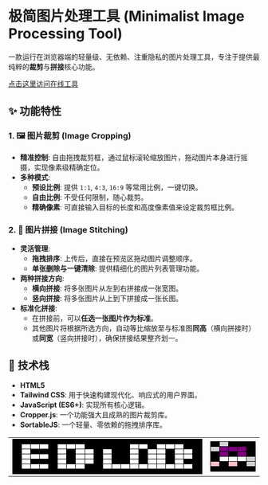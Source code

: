 # 极简图片处理工具 (Minimalist Image Processing Tool)

一款运行在浏览器端的轻量级、无依赖、注重隐私的图片处理工具，专注于提供最纯粹的**裁剪**与**拼接**核心功能。

[点击这里访问在线工具](https://Ye-HHH.github.io/image-tool/)

## ✨ 功能特性

### 1. 🖼️ 图片裁剪 (Image Cropping)

* **精准控制**: 自由拖拽裁剪框，通过鼠标滚轮缩放图片，拖动图片本身进行摇摄，实现像素级精确定位。
* **多种模式**:
    * **预设比例**: 提供 `1:1`, `4:3`, `16:9` 等常用比例，一键切换。
    * **自由比例**: 不受任何限制，随心裁剪。
    * **精确像素**: 可直接输入目标的长度和高度像素值来设定裁剪框比例。

### 2. 🧩 图片拼接 (Image Stitching)

* **灵活管理**:
    * **拖拽排序**: 上传后，直接在预览区拖动图片调整顺序。
    * **单张删除与一键清除**: 提供精细化的图片列表管理功能。
* **两种拼接方向**:
    * **横向拼接**: 将多张图片从左到右拼接成一张宽图。
    * **竖向拼接**: 将多张图片从上到下拼接成一张长图。
* **标准化拼接**:
    * 在拼接前，可以**任选一张图片作为标准**。
    * 其他图片将根据所选方向，自动等比缩放至与标准图**同高**（横向拼接时）或**同宽**（竖向拼接时），确保拼接结果整齐划一。

## 🚀 技术栈

* **HTML5**
* **Tailwind CSS**: 用于快速构建现代化、响应式的用户界面。
* **JavaScript (ES6+)**: 实现所有核心逻辑。
* **Cropper.js**: 一个功能强大且成熟的图片裁剪库。
* **SortableJS**: 一个轻量、零依赖的拖拽排序库。

<table align="center">
  <tr>
    <td align="center">
      <table style="border: none; border-collapse: collapse; margin: 0 auto;">
        <tr>
          <td style="border: 1px solid black; background-color: #000000; width: 10px; height: 10px;"></td><td style="border: 1px solid black; background-color: #000000; width: 10px; height: 10px;"></td><td style="border: 1px solid black; background-color: #000000; width: 10px; height: 10px;"></td><td style="border: 1px solid black; background-color: #000000; width: 10px; height: 10px;"></td><td style="border: 1px solid black; background-color: #000000; width: 10px; height: 10px;"></td><td style="border: 1px solid black; background-color: #000000; width: 10px; height: 10px;"></td><td style="border: 1px solid black; background-color: #000000; width: 10px; height: 10px;"></td><td style="border: 1px solid black; background-color: #000000; width: 10px; height: 10px;"></td><td style="border: 1px solid black; background-color: #000000; width: 10px; height: 10px;"></td><td style="border: 1px solid black; background-color: #000000; width: 10px; height: 10px;"></td><td style="border: 1px solid black; background-color: #000000; width: 10px; height: 10px;"></td><td style="border: 1px solid black; background-color: #000000; width: 10px; height: 10px;"></td><td style="border: 1px solid black; background-color: #000000; width: 10px; height: 10px;"></td><td style="border: 1px solid black; background-color: #000000; width: 10px; height: 10px;"></td><td style="border: 1px solid black; background-color: #000000; width: 10px; height: 10px;"></td><td style="border: 1px solid black; background-color: #000000; width: 10px; height: 10px;"></td><td style="border: 1px solid black; background-color: #000000; width: 10px; height: 10px;"></td><td style="border: 1px solid black; background-color: #000000; width: 10px; height: 10px;"></td><td style="border: 1px solid black; background-color: #000000; width: 10px; height: 10px;"></td><td style="border: 1px solid black; background-color: #000000; width: 10px; height: 10px;"></td><td style="border: 1px solid black; background-color: #000000; width: 10px; height: 10px;"></td>
        </tr>
        <tr>
          <td style="border: 1px solid black; background-color: #000000; width: 10px; height: 10px;"></td><td style="border: 1px solid black; background-color: #FFFFFF; width: 10px; height: 10px;"></td><td style="border: 1px solid black; background-color: #FFFFFF; width: 10px; height: 10px;"></td><td style="border: 1px solid black; background-color: #FFFFFF; width: 10px; height: 10px;"></td><td style="border: 1px solid black; background-color: #000000; width: 10px; height: 10px;"></td><td style="border: 1px solid black; background-color: #FFFFFF; width: 10px; height: 10px;"></td><td style="border: 1px solid black; background-color: #FFFFFF; width: 10px; height: 10px;"></td><td style="border: 1px solid black; background-color: #FFFFFF; width: 10px; height: 10px;"></td><td style="border: 1px solid black; background-color: #000000; width: 10px; height: 10px;"></td><td style="border: 1px solid black; background-color: #000000; width: 10px; height: 10px;"></td><td style="border: 1px solid black; background-color: #000000; width: 10px; height: 10px;"></td><td style="border: 1px solid black; background-color: #000000; width: 10px; height: 10px;"></td><td style="border: 1px solid black; background-color: #000000; width: 10px; height: 10px;"></td><td style="border: 1px solid black; background-color: #FFFFFF; width: 10px; height: 10px;"></td><td style="border: 1px solid black; background-color: #FFFFFF; width: 10px; height: 10px;"></td><td style="border: 1px solid black; background-color: #000000; width: 10px; height: 10px;"></td><td style="border: 1px solid black; background-color: #FFFFFF; width: 10px; height: 10px;"></td><td style="border: 1px solid black; background-color: #FFFFFF; width: 10px; height: 10px;"></td><td style="border: 1px solid black; background-color: #FFFFFF; width: 10px; height: 10px;"></td><td style="border: 1px solid black; background-color: #000000; width: 10px; height: 10px;"></td><td style="border: 1px solid black; background-color: #000000; width: 10px; height: 10px;"></td>
        </tr>
        <tr>
          <td style="border: 1px solid black; background-color: #000000; width: 10px; height: 10px;"></td><td style="border: 1px solid black; background-color: #FFFFFF; width: 10px; height: 10px;"></td><td style="border: 1px solid black; background-color: #000000; width: 10px; height: 10px;"></td><td style="border: 1px solid black; background-color: #000000; width: 10px; height: 10px;"></td><td style="border: 1px solid black; background-color: #000000; width: 10px; height: 10px;"></td><td style="border: 1px solid black; background-color: #FFFFFF; width: 10px; height: 10px;"></td><td style="border: 1px solid black; background-color: #000000; width: 10px; height: 10px;"></td><td style="border: 1px solid black; background-color: #FFFFFF; width: 10px; height: 10px;"></td><td style="border: 1px solid black; background-color: #FFFFFF; width: 10px; height: 10px;"></td><td style="border: 1px solid black; background-color: #000000; width: 10px; height: 10px;"></td><td style="border: 1px solid black; background-color: #FFFFFF; width: 10px; height: 10px;"></td><td style="border: 1px solid black; background-color: #000000; width: 10px; height: 10px;"></td><td style="border: 1px solid black; background-color: #000000; width: 10px; height: 10px;"></td><td style="border: 1px solid black; background-color: #FFFFFF; width: 10px; height: 10px;"></td><td style="border: 1px solid black; background-color: #000000; width: 10px; height: 10px;"></td><td style="border: 1px solid black; background-color: #FFFFFF; width: 10px; height: 10px;"></td><td style="border: 1px solid black; background-color: #FFFFFF; width: 10px; height: 10px;"></td><td style="border: 1px solid black; background-color: #000000; width: 10px; height: 10px;"></td><td style="border: 1px solid black; background-color: #FFFFFF; width: 10px; height: 10px;"></td><td style="border: 1px solid black; background-color: #FFFFFF; width: 10px; height: 10px;"></td><td style="border: 1px solid black; background-color: #000000; width: 10px; height: 10px;"></td>
        </tr>
        <tr>
          <td style="border: 1px solid black; background-color: #000000; width: 10px; height: 10px;"></td><td style="border: 1px solid black; background-color: #FFFFFF; width: 10px; height: 10px;"></td><td style="border: 1px solid black; background-color: #FFFFFF; width: 10px; height: 10px;"></td><td style="border: 1px solid black; background-color: #FFFFFF; width: 10px; height: 10px;"></td><td style="border: 1px solid black; background-color: #000000; width: 10px; height: 10px;"></td><td style="border: 1px solid black; background-color: #FFFFFF; width: 10px; height: 10px;"></td><td style="border: 1px solid black; background-color: #000000; width: 10px; height: 10px;"></td><td style="border: 1px solid black; background-color: #FFFFFF; width: 10px; height: 10px;"></td><td style="border: 1px solid black; background-color: #FFFFFF; width: 10px; height: 10px;"></td><td style="border: 1px solid black; background-color: #000000; width: 10px; height: 10px;"></td><td style="border: 1px solid black; background-color: #FFFFFF; width: 10px; height: 10px;"></td><td style="border: 1px solid black; background-color: #000000; width: 10px; height: 10px;"></td><td style="border: 1px solid black; background-color: #000000; width: 10px; height: 10px;"></td><td style="border: 1px solid black; background-color: #FFFFFF; width: 10px; height: 10px;"></td><td style="border: 1px solid black; background-color: #000000; width: 10px; height: 10px;"></td><td style="border: 1px solid black; background-color: #FFFFFF; width: 10px; height: 10px;"></td><td style="border: 1px solid black; background-color: #FFFFFF; width: 10px; height: 10px;"></td><td style="border: 1px solid black; background-color: #000000; width: 10px; height: 10px;"></td><td style="border: 1px solid black; background-color: #FFFFFF; width: 10px; height: 10px;"></td><td style="border: 1px solid black; background-color: #FFFFFF; width: 10px; height: 10px;"></td><td style="border: 1px solid black; background-color: #000000; width: 10px; height: 10px;"></td>
        </tr>
        <tr>
          <td style="border: 1px solid black; background-color: #000000; width: 10px; height: 10px;"></td><td style="border: 1px solid black; background-color: #FFFFFF; width: 10px; height: 10px;"></td><td style="border: 1px solid black; background-color: #000000; width: 10px; height: 10px;"></td><td style="border: 1px solid black; background-color: #000000; width: 10px; height: 10px;"></td><td style="border: 1px solid black; background-color: #000000; width: 10px; height: 10px;"></td><td style="border: 1px solid black; background-color: #FFFFFF; width: 10px; height: 10px;"></td><td style="border: 1px solid black; background-color: #000000; width: 10px; height: 10px;"></td><td style="border: 1px solid black; background-color: #FFFFFF; width: 10px; height: 10px;"></td><td style="border: 1px solid black; background-color: #FFFFFF; width: 10px; height: 10px;"></td><td style="border: 1px solid black; background-color: #000000; width: 10px; height: 10px;"></td><td style="border: 1px solid black; background-color: #FFFFFF; width: 10px; height: 10px;"></td><td style="border: 1px solid black; background-color: #000000; width: 10px; height: 10px;"></td><td style="border: 1px solid black; background-color: #000000; width: 10px; height: 10px;"></td><td style="border: 1px solid black; background-color: #FFFFFF; width: 10px; height: 10px;"></td><td style="border: 1px solid black; background-color: #000000; width: 10px; height: 10px;"></td><td style="border: 1px solid black; background-color: #FFFFFF; width: 10px; height: 10px;"></td><td style="border: 1px solid black; background-color: #FFFFFF; width: 10px; height: 10px;"></td><td style="border: 1px solid black; background-color: #000000; width: 10px; height: 10px;"></td><td style="border: 1px solid black; background-color: #FFFFFF; width: 10px; height: 10px;"></td><td style="border: 1px solid black; background-color: #000000; width: 10px; height: 10px;"></td><td style="border: 1px solid black; background-color: #000000; width: 10px; height: 10px;"></td>
        </tr>
        <tr>
          <td style="border: 1px solid black; background-color: #000000; width: 10px; height: 10px;"></td><td style="border: 1px solid black; background-color: #FFFFFF; width: 10px; height: 10px;"></td><td style="border: 1px solid black; background-color: #FFFFFF; width: 10px; height: 10px;"></td><td style="border: 1px solid black; background-color: #FFFFFF; width: 10px; height: 10px;"></td><td style="border: 1px solid black; background-color: #000000; width: 10px; height: 10px;"></td><td style="border: 1px solid black; background-color: #FFFFFF; width: 10px; height: 10px;"></td><td style="border: 1px solid black; background-color: #FFFFFF; width: 10px; height: 10px;"></td><td style="border: 1px solid black; background-color: #FFFFFF; width: 10px; height: 10px;"></td><td style="border: 1px solid black; background-color: #000000; width: 10px; height: 10px;"></td><td style="border: 1px solid black; background-color: #000000; width: 10px; height: 10px;"></td><td style="border: 1px solid black; background-color: #FFFFFF; width: 10px; height: 10px;"></td><td style="border: 1px solid black; background-color: #FFFFFF; width: 10px; height: 10px;"></td><td style="border: 1px solid black; background-color: #FFFFFF; width: 10px; height: 10px;"></td><td style="border: 1px solid black; background-color: #FFFFFF; width: 10px; height: 10px;"></td><td style="border: 1px solid black; background-color: #FFFFFF; width: 10px; height: 10px;"></td><td style="border: 1px solid black; background-color: #FFFFFF; width: 10px; height: 10px;"></td><td style="border: 1px solid black; background-color: #FFFFFF; width: 10px; height: 10px;"></td><td style="border: 1px solid black; background-color: #FFFFFF; width: 10px; height: 10px;"></td><td style="border: 1px solid black; background-color: #FFFFFF; width: 10px; height: 10px;"></td><td style="border: 1px solid black; background-color: #FFFFFF; width: 10px; height: 10px;"></td><td style="border: 1px solid black; background-color: #000000; width: 10px; height: 10px;"></td>
        </tr>
        <tr>
          <td style="border: 1px solid black; background-color: #000000; width: 10px; height: 10px;"></td><td style="border: 1px solid black; background-color: #000000; width: 10px; height: 10px;"></td><td style="border: 1px solid black; background-color: #000000; width: 10px; height: 10px;"></td><td style="border: 1px solid black; background-color: #000000; width: 10px; height: 10px;"></td><td style="border: 1px solid black; background-color: #000000; width: 10px; height: 10px;"></td><td style="border: 1px solid black; background-color: #000000; width: 10px; height: 10px;"></td><td style="border: 1px solid black; background-color: #000000; width: 10px; height: 10px;"></td><td style="border: 1px solid black; background-color: #000000; width: 10px; height: 10px;"></td><td style="border: 1px solid black; background-color: #000000; width: 10px; height: 10px;"></td><td style="border: 1px solid black; background-color: #000000; width: 10px; height: 10px;"></td><td style="border: 1px solid black; background-color: #000000; width: 10px; height: 10px;"></td><td style="border: 1px solid black; background-color: #000000; width: 10px; height: 10px;"></td><td style="border: 1px solid black; background-color: #000000; width: 10px; height: 10px;"></td><td style="border: 1px solid black; background-color: #000000; width: 10px; height: 10px;"></td><td style="border: 1px solid black; background-color: #000000; width: 10px; height: 10px;"></td><td style="border: 1px solid black; background-color: #000000; width: 10px; height: 10px;"></td><td style="border: 1px solid black; background-color: #000000; width: 10px; height: 10px;"></td><td style="border: 1px solid black; background-color: #000000; width: 10px; height: 10px;"></td><td style="border: 1px solid black; background-color: #000000; width: 10px; height: 10px;"></td><td style="border: 1px solid black; background-color: #000000; width: 10px; height: 10px;"></td><td style="border: 1px solid black; background-color: #000000; width: 10px; height: 10px;"></td>
        </tr>
      </table>
    </td>
    <td align="center">
      <table style="border: none; border-collapse: collapse; margin: 0 auto;">
        <tr>
          <td style="border: 1px solid black; background-color: #000000; width: 10px; height: 10px;"></td><td style="border: 1px solid black; background-color: #D3D3D3; width: 10px; height: 10px;"></td><td style="border: 1px solid black; background-color: #000000; width: 10px; height: 10px;"></td><td style="border: 1px solid black; background-color: #000000; width: 10px; height: 10px;"></td><td style="border: 1px solid black; background-color: #000000; width: 10px; height: 10px;"></td>
        </tr>
        <tr>
          <td style="border: 1px solid black; background-color: #D3D3D3; width: 10px; height: 10px;"></td><td style="border: 1px solid black; background-color: #800080; width: 10px; height: 10px;"></td><td style="border: 1px solid black; background-color: #800080; width: 10px; height: 10px;"></td><td style="border: 1px solid black; background-color: #800080; width: 10px; height: 10px;"></td><td style="border: 1px solid black; background-color: #000000; width: 10px; height: 10px;"></td>
        </tr>
        <tr>
          <td style="border: 1px solid black; background-color: #000000; width: 10px; height: 10px;"></td><td style="border: 1px solid black; background-color: #800080; width: 10px; height: 10px;"></td><td style="border: 1px solid black; background-color: #000000; width: 10px; height: 10px;"></td><td style="border: 1px solid black; background-color: #800080; width: 10px; height: 10px;"></td><td style="border: 1px solid black; background-color: #000000; width: 10px; height: 10px;"></td>
        </tr>
        <tr>
          <td style="border: 1px solid black; background-color: #000000; width: 10px; height: 10px;"></td><td style="border: 1px solid black; background-color: #FFFFFF; width: 10px; height: 10px;"></td><td style="border: 1px solid black; background-color: #FFFFFF; width: 10px; height: 10px;"></td><td style="border: 1px solid black; background-color: #FFFFFF; width: 10px; height: 10px;"></td><td style="border: 1px solid black; background-color: #D3D3D3; width: 10px; height: 10px;"></td>
        </tr>
        <tr>
          <td style="border: 1px solid black; background-color: #FFC0CB; width: 10px; height: 10px;"></td><td style="border: 1px solid black; background-color: #000000; width: 10px; height: 10px;"></td><td style="border: 1px solid black; background-color: #FFC0CB; width: 10px; height: 10px;"></td><td style="border: 1px solid black; background-color: #000000; width: 10px; height: 10px;"></td><td style="border: 1px solid black; background-color: #D3D3D3; width: 10px; height: 10px;"></td>
        </tr>
        <tr>
          <td style="border: 1px solid black; background-color: #000000; width: 10px; height: 10px;"></td><td style="border: 1px solid black; background-color: #000000; width: 10px; height: 10px;"></td><td style="border: 1px solid black; background-color: #000000; width: 10px; height: 10px;"></td><td style="border: 1px solid black; background-color: #000000; width: 10px; height: 10px;"></td><td style="border: 1px solid black; background-color: #000000; width: 10px; height: 10px;"></td>
        </tr>
      </table>
    </td>
  </tr>
</table>
